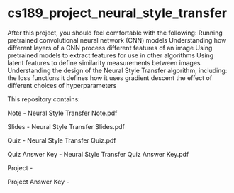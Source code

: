# cs189_project_neural_style_transfer
After this project, you should feel comfortable with the following:
Running pretrained convolutional neural network (CNN) models
Understanding how different layers of a CNN process different features of an image
Using pretrained models to extract features for use in other algorithms
Using latent features to define similarity measurements between images
Understanding the design of the Neural Style Transfer algorithm, including:
the loss functions it defines
how it uses gradient descent
the effect of different choices of hyperparameters

This repository contains:

Note - Neural Style Transfer Note.pdf

Slides - Neural Style Transfer Slides.pdf

Quiz - Neural Style Transfer Quiz.pdf

Quiz Answer Key - Neural Style Transfer Quiz Answer Key.pdf

Project - 

Project Answer Key - 
